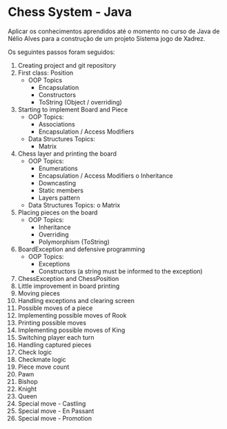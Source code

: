 # Chess System - Java
Aplicar os conhecimentos aprendidos até o momento no curso de Java de Nélio Alves para a construção de um projeto Sistema jogo de Xadrez.

Os seguintes passos foram seguidos: 
1. Creating project and git repository
2. First class: Position
    - OOP Topics
        - Encapsulation
        - Constructors
        - ToString (Object / overriding)
3. Starting to implement Board and Piece
    - OOP Topics:
        - Associations
        - Encapsulation / Access Modifiers
    - Data Structures Topics:
        - Matrix
4. Chess layer and printing the board
    - OOP Topics:
        - Enumerations
        - Encapsulation / Access Modifiers o Inheritance
        - Downcasting
        - Static members
        - Layers pattern
    - Data Structures Topics: o Matrix
5. Placing pieces on the board
    - OOP Topics:
        - Inheritance
        - Overriding
        - Polymorphism (ToString)
6. BoardException and defensive programming
    - OOP Topics:
        - Exceptions
        - Constructors (a string must be informed to the exception)
7. ChessException and ChessPosition
8. Little improvement in board printing
9. Moving pieces
10. Handling exceptions and clearing screen
11. Possible moves of a piece
12. Implementing possible moves of Rook
13. Printing possible moves
14. Implementing possible moves of King
15. Switching player each turn
16. Handling captured pieces
17. Check logic
18. Checkmate logic
19. Piece move count
20. Pawn
21. Bishop
22. Knight
23. Queen
24. Special move - Castling
25. Special move - En Passant
26. Special move - Promotion
